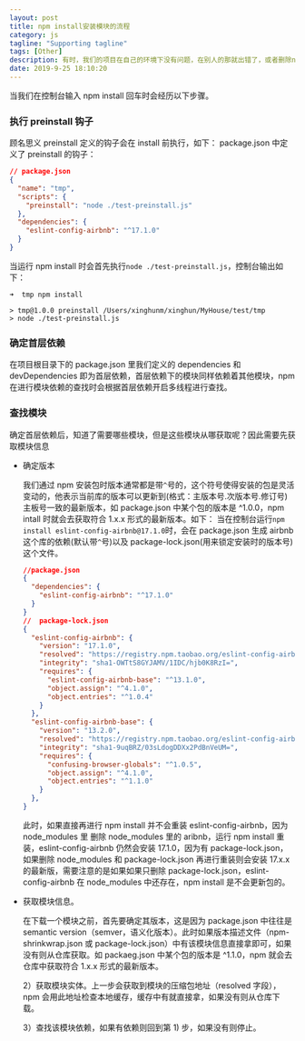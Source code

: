 ```yaml
---
layout: post
title: npm install安装模块的流程
category: js
tagline: "Supporting tagline"
tags: [Other]
description: 有时，我们的项目在自己的环境下没有问题，在别人的那就出错了，或者删除node_modules重装后就不跑起来了，通常这样的问题是由于依赖的包变化了，因此有必要懂得npm的包是如何确定下载的。
date: 2019-9-25 18:10:20
---
```


当我们在控制台输入 npm install 回车时会经历以下步骤。

### 执行 preinstall 钩子

顾名思义 preinstall 定义的钩子会在 install 前执行，如下：
package.json 中定义了 preinstall 的钩子：

```json
// package.json
{
  "name": "tmp",
  "scripts": {
    "preinstall": "node ./test-preinstall.js"
  },
  "dependencies": {
    "eslint-config-airbnb": "^17.1.0"
  }
}
```

当运行 npm install 时会首先执行`node ./test-preinstall.js`，控制台输出如下：

```
➜  tmp npm install

> tmp@1.0.0 preinstall /Users/xinghunm/xinghun/MyHouse/test/tmp
> node ./test-preinstall.js
```

### 确定首层依赖

在项目根目录下的 package.json 里我们定义的 dependencies 和 devDependencies 即为首层依赖，首层依赖下的模块同样依赖着其他模块，npm 在进行模块依赖的查找时会根据首层依赖开启多线程进行查找。

### 查找模块

确定首层依赖后，知道了需要哪些模块，但是这些模块从哪获取呢？因此需要先获取模块信息

- 确定版本

  我们通过 npm 安装包时版本通常都是带`^`号的，这个符号使得安装的包是灵活变动的，他表示当前库的版本可以更新到(格式：主版本号.次版本号.修订号)主板号一致的最新版本，如 package.json 中某个包的版本是 ^1.0.0，npm intall 时就会去获取符合 1.x.x 形式的最新版本。如下：
  当在控制台运行`npm install eslint-config-airbnb@17.1.0`时，会在 package.json 生成 airbnb 这个库的依赖(默认带`^`号)以及 package-lock.json(用来锁定安装时的版本号)这个文件。

  ```json
  //package.json
  {
    "dependencies": {
      "eslint-config-airbnb": "^17.1.0"
    }
  }
  //  package-lock.json
  {
    "eslint-config-airbnb": {
      "version": "17.1.0",
      "resolved": "https://registry.npm.taobao.org/eslint-config-airbnb/download/eslint-config-airbnb-17.1.0.tgz",
      "integrity": "sha1-OWTtS8GYJAMV/1IDC/hjb0K8RzI=",
      "requires": {
        "eslint-config-airbnb-base": "^13.1.0",
        "object.assign": "^4.1.0",
        "object.entries": "^1.0.4"
      }
    },
    "eslint-config-airbnb-base": {
      "version": "13.2.0",
      "resolved": "https://registry.npm.taobao.org/eslint-config-airbnb-base/download/eslint-config-airbnb-base-13.2.0.tgz?cache=0&sync_timestamp=1591856153104&other_urls=https%3A%2F%2Fregistry.npm.taobao.org%2Feslint-config-airbnb-base%2Fdownload%2Feslint-config-airbnb-base-13.2.0.tgz",
      "integrity": "sha1-9uqBRZ/03sLdogDDXx2PdBnVeUM=",
      "requires": {
        "confusing-browser-globals": "^1.0.5",
        "object.assign": "^4.1.0",
        "object.entries": "^1.1.0"
      }
    },
  }
  ```

  此时，如果直接再进行 npm install 并不会重装 eslint-config-airbnb，因为 node_modules 里 删除 node_modules 里的 aribnb，运行 npm install 重装，eslint-config-airbnb 仍然会安装 17.1.0，因为有 package-lock.json，如果删除 node_modules 和 package-lock.json 再进行重装则会安装 17.x.x 的最新版，需要注意的是如果如果只删除 package-lock.json，eslint-config-airbnb 在 node_modules 中还存在，npm install 是不会更新包的。

* 获取模块信息。

  在下载一个模块之前，首先要确定其版本，这是因为 package.json 中往往是 semantic version（semver，语义化版本）。此时如果版本描述文件（npm-shrinkwrap.json 或 package-lock.json）中有该模块信息直接拿即可，如果没有则从仓库获取。如 packaeg.json 中某个包的版本是 ^1.1.0，npm 就会去仓库中获取符合 1.x.x 形式的最新版本。

  2）获取模块实体。上一步会获取到模块的压缩包地址（resolved 字段），npm 会用此地址检查本地缓存，缓存中有就直接拿，如果没有则从仓库下载。

  3）查找该模块依赖，如果有依赖则回到第 1) 步，如果没有则停止。
